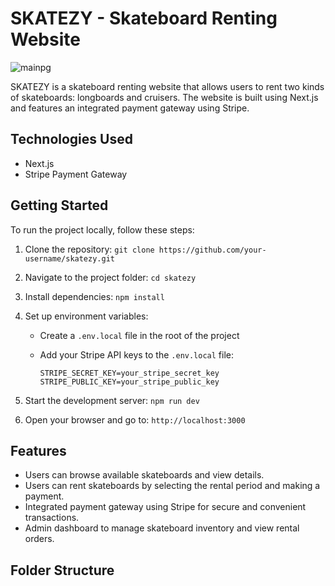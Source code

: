 # SKATEZY - Skateboard Renting Website

![mainpg](skatezycollage.png)

SKATEZY is a skateboard renting website that allows users to rent two kinds of skateboards: longboards and cruisers. The website is built using Next.js and features an integrated payment gateway using Stripe.

## Technologies Used

- Next.js
- Stripe Payment Gateway

## Getting Started

To run the project locally, follow these steps:

1. Clone the repository: `git clone https://github.com/your-username/skatezy.git`
2. Navigate to the project folder: `cd skatezy`
3. Install dependencies: `npm install`
4. Set up environment variables:
   - Create a `.env.local` file in the root of the project
   - Add your Stripe API keys to the `.env.local` file:

     ```
     STRIPE_SECRET_KEY=your_stripe_secret_key
     STRIPE_PUBLIC_KEY=your_stripe_public_key
     ```

5. Start the development server: `npm run dev`
6. Open your browser and go to: `http://localhost:3000`

## Features

- Users can browse available skateboards and view details.
- Users can rent skateboards by selecting the rental period and making a payment.
- Integrated payment gateway using Stripe for secure and convenient transactions.
- Admin dashboard to manage skateboard inventory and view rental orders.

## Folder Structure


